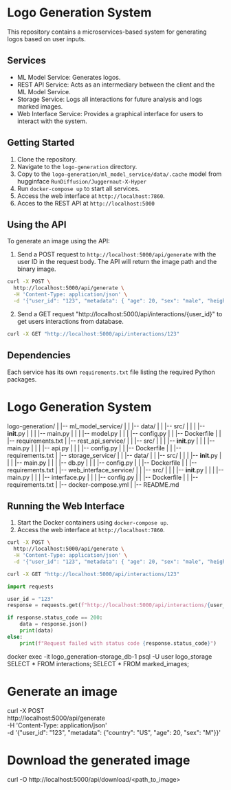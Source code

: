 # Logo Generation System

This repository contains a microservices-based system for generating logos based on user inputs.

## Services

- ML Model Service: Generates logos.
- REST API Service: Acts as an intermediary between the client and the ML Model Service.
- Storage Service: Logs all interactions for future analysis and logs marked images.
- Web Interface Service: Provides a graphical interface for users to interact with the system.

## Getting Started

1. Clone the repository.
2. Navigate to the `logo-generation` directory.
3. Copy to the `logo-generation/ml_model_service/data/.cache` model from hugginface `RunDiffusion/Juggernaut-X-Hyper`
3. Run `docker-compose up` to start all services.
4. Access the web interface at `http://localhost:7860`.
5. Acces to the REST API at `http://localhost:5000`

## Using the API

To generate an image using the API:

1. Send a POST request to `http://localhost:5000/api/generate` with the user ID in the request body. The API will return the image path and the binary image.
```bash
curl -X POST \
  http://localhost:5000/api/generate \
  -H 'Content-Type: application/json' \
  -d '{"user_id": "123", "metadata": { "age": 20, "sex": "male", "height": 512, "width": 512}}'
```

2. Send a GET request "http://localhost:5000/api/interactions/{user_id}" to get users interactions from database.
```bash
curl -X GET "http://localhost:5000/api/interactions/123"
```

## Dependencies

Each service has its own `requirements.txt` file listing the required Python packages.


# Logo Generation System

logo-generation/
|   |-- ml_model_service/
|   |   |-- data/
|   |   |-- src/
|   |   |   |-- __init__.py
|   |   |   |-- main.py
|   |   |   |-- model.py
|   |   |   |-- config.py
|   |   |-- Dockerfile
|   |   |-- requirements.txt
|   |-- rest_api_service/
|   |   |-- src/
|   |   |   |-- __init__.py
|   |   |   |-- main.py
|   |   |   |-- api.py
|   |   |   |-- config.py
|   |   |-- Dockerfile
|   |   |-- requirements.txt
|   |-- storage_service/
|   |   |-- data/
|   |   |-- src/
|   |   |   |-- __init__.py
|   |   |   |-- main.py
|   |   |   |-- db.py
|   |   |   |-- config.py
|   |   |-- Dockerfile
|   |   |-- requirements.txt
|   |-- web_interface_service/
|   |   |-- src/
|   |   |   |-- __init__.py
|   |   |   |-- main.py
|   |   |   |-- interface.py
|   |   |   |-- config.py
|   |   |-- Dockerfile
|   |   |-- requirements.txt
|   |-- docker-compose.yml
|   |-- README.md


## Running the Web Interface

1. Start the Docker containers using `docker-compose up`.
2. Access the web interface at `http://localhost:7860`.




```bash
curl -X POST \
  http://localhost:5000/api/generate \
  -H 'Content-Type: application/json' \
  -d '{"user_id": "123", "metadata": { "age": 20, "sex": "male", "height": 512, "width": 512}}'
```


```bash
curl -X GET "http://localhost:5000/api/interactions/123"
```

```python
import requests

user_id = "123"
response = requests.get(f"http://localhost:5000/api/interactions/{user_id}")

if response.status_code == 200:
    data = response.json()
    print(data)
else:
    print(f"Request failed with status code {response.status_code}")
```

docker exec -it logo_generation-storage_db-1 psql -U user logo_storage
SELECT * FROM interactions;
SELECT * FROM marked_images;


# Generate an image
curl -X POST \
  http://localhost:5000/api/generate \
  -H 'Content-Type: application/json' \
  -d '{"user_id": "123", "metadata": {"country": "US", "age": 20, "sex": "M"}}'

# Download the generated image
curl -O http://localhost:5000/api/download/<path_to_image>

